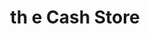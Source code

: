 ---
title: th e Cash Store
slug: th-e-cash-store
updated-on: '2024-05-30T13:44:31.749Z'
created-on: '2024-05-30T13:41:46.671Z'
published-on: '2024-05-30T13:54:32.469Z'
f_city-state-2:
- cms/city/arab-al.md
- cms/city/boaz-al.md
- cms/city/centre-al.md
- cms/city/gadsden-al.md
- cms/city/guntersville-al.md
- cms/city/jacksonville-al.md
- cms/city/scottsboro-al.md
- cms/city/trenton-ga.md
- cms/city/pontiac-il.md
- cms/city/charleston-il.md
- cms/city/taylorville-il.md
- cms/city/ottawa-il.md
- cms/city/mattoon-il.md
- cms/city/decatur-il.md
- cms/city/effingham-il.md
- cms/city/salem-il.md
- cms/city/benton-il.md
- cms/city/litchfield-il.md
- cms/city/galesburg-il.md
- cms/city/sturgis-mi.md
- cms/city/kalamazoo-mi.md
- cms/city/keizer-or.md
- cms/city/mcminnville-or.md
- cms/city/albany-or.md
- cms/city/pendleton-or.md
- cms/city/hermiston-or.md
- cms/city/eugene-or.md
- cms/city/springfield-or.md
- cms/city/portland-or.md
- cms/city/mansfield-tx.md
- cms/city/bonham-tx.md
- cms/city/denison-tx.md
- cms/city/palestine-tx.md
- cms/city/sherman-tx.md
- cms/city/spring-tx.md
- cms/city/waco-tx.md
- cms/city/alice-tx.md
- cms/city/garland-tx.md
- cms/city/bend-wa.md
- cms/city/vancouver-wa.md
- cms/city/spokane-wa.md
- cms/city/ashland-wi.md
- cms/city/watertown-wi.md
- cms/city/hudson-wi.md
- cms/city/fort-payne-al.md
- cms/city/saint-johns-mi.md
- cms/city/la-grande-or.md
- cms/city/stevens-point-wi.md
f_locations:
- cms/payday-loan/th-e-cash-store-27290.md
- cms/payday-loan/th-e-cash-store-27291.md
- cms/payday-loan/th-e-cash-store-27292.md
- cms/payday-loan/th-e-cash-store-27293.md
- cms/payday-loan/th-e-cash-store-27294.md
- cms/payday-loan/th-e-cash-store-27295.md
- cms/payday-loan/th-e-cash-store-27296.md
- cms/payday-loan/th-e-cash-store-27297.md
- cms/payday-loan/th-e-cash-store-27298.md
- cms/payday-loan/th-e-cash-store-27299.md
- cms/payday-loan/th-e-cash-store-27300.md
- cms/payday-loan/th-e-cash-store-27301.md
- cms/payday-loan/th-e-cash-store-27302.md
- cms/payday-loan/th-e-cash-store-27303.md
- cms/payday-loan/th-e-cash-store-27304.md
- cms/payday-loan/th-e-cash-store-27305.md
- cms/payday-loan/th-e-cash-store-27306.md
- cms/payday-loan/th-e-cash-store-27307.md
- cms/payday-loan/th-e-cash-store-27308.md
- cms/payday-loan/th-e-cash-store-27309.md
- cms/payday-loan/th-e-cash-store-27310.md
- cms/payday-loan/th-e-cash-store-27311.md
- cms/payday-loan/th-e-cash-store-27312.md
- cms/payday-loan/th-e-cash-store-27313.md
- cms/payday-loan/th-e-cash-store-27314.md
- cms/payday-loan/th-e-cash-store-27315.md
- cms/payday-loan/th-e-cash-store-27316.md
- cms/payday-loan/th-e-cash-store-27317.md
- cms/payday-loan/th-e-cash-store-27318.md
- cms/payday-loan/th-e-cash-store-27319.md
- cms/payday-loan/th-e-cash-store-27320.md
- cms/payday-loan/th-e-cash-store-27321.md
- cms/payday-loan/th-e-cash-store-27322.md
- cms/payday-loan/th-e-cash-store-27323.md
- cms/payday-loan/th-e-cash-store-27324.md
- cms/payday-loan/th-e-cash-store-27325.md
- cms/payday-loan/th-e-cash-store-27326.md
- cms/payday-loan/th-e-cash-store-27327.md
- cms/payday-loan/th-e-cash-store-27328.md
- cms/payday-loan/th-e-cash-store-27329.md
- cms/payday-loan/th-e-cash-store-27330.md
- cms/payday-loan/th-e-cash-store-27331.md
- cms/payday-loan/th-e-cash-store-27332.md
- cms/payday-loan/th-e-cash-store-27333.md
- cms/payday-loan/th-e-cash-store-27334.md
- cms/payday-loan/th-e-cash-store-27335.md
- cms/payday-loan/th-e-cash-store-27336.md
- cms/payday-loan/th-e-cash-store-27337.md
- cms/payday-loan/th-e-cash-store-27338.md
- cms/payday-loan/th-e-cash-store-27339.md
- cms/payday-loan/th-e-cash-store-27340.md
- cms/payday-loan/th-e-cash-store-27341.md
- cms/payday-loan/th-e-cash-store-27342.md
- cms/payday-loan/th-e-cash-store-27343.md
- cms/payday-loan/th-e-cash-store-27344.md
- cms/payday-loan/th-e-cash-store-27345.md
- cms/payday-loan/th-e-cash-store-27346.md
- cms/payday-loan/th-e-cash-store-27347.md
- cms/payday-loan/th-e-cash-store-27348.md
- cms/payday-loan/th-e-cash-store-27349.md
f_states:
- cms/state/alabama.md
- cms/state/georgia.md
- cms/state/illinois.md
- cms/state/michigan.md
- cms/state/oregon.md
- cms/state/texas.md
- cms/state/washington.md
- cms/state/wisconsin.md
layout: '[company].html'
tags: company
---